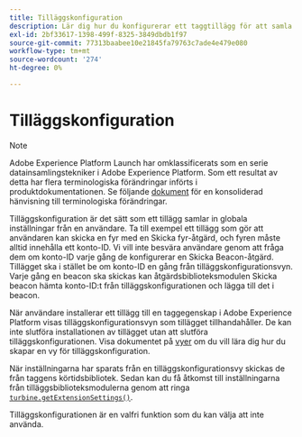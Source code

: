 ```yaml
---
title: Tilläggskonfiguration
description: Lär dig hur du konfigurerar ett taggtillägg för att samla in globala inställningar från en användare i användargränssnittet för Adobe Experience Platform eller användargränssnittet för datainsamling.
exl-id: 2bf33617-1398-499f-8325-3849dbdb1f97
source-git-commit: 77313baabee10e21845fa79763c7ade4e479e080
workflow-type: tm+mt
source-wordcount: '274'
ht-degree: 0%

---
```


# Tilläggskonfiguration

>[!NOTE]
>
>Adobe Experience Platform Launch har omklassificerats som en serie datainsamlingstekniker i Adobe Experience Platform. Som ett resultat av detta har flera terminologiska förändringar införts i produktdokumentationen. Se följande [dokument](../term-updates.md) för en konsoliderad hänvisning till terminologiska förändringar.

Tilläggskonfiguration är det sätt som ett tillägg samlar in globala inställningar från en användare. Ta till exempel ett tillägg som gör att användaren kan skicka en fyr med en Skicka fyr-åtgärd, och fyren måste alltid innehålla ett konto-ID. Vi vill inte besvära användare genom att fråga dem om konto-ID varje gång de konfigurerar en Skicka Beacon-åtgärd. Tillägget ska i stället be om konto-ID en gång från tilläggskonfigurationsvyn. Varje gång en beacon ska skickas kan åtgärdsbiblioteksmodulen Skicka beacon hämta konto-ID:t från tilläggskonfigurationen och lägga till det i beacon.

När användare installerar ett tillägg till en taggegenskap i Adobe Experience Platform visas tilläggskonfigurationsvyn som tillägget tillhandahåller. De kan inte slutföra installationen av tillägget utan att slutföra tilläggskonfigurationen. Visa dokumentet på [vyer](./web/views.md) om du vill lära dig hur du skapar en vy för tilläggskonfiguration.

När inställningarna har sparats från en tilläggskonfigurationsvy skickas de från taggens körtidsbibliotek. Sedan kan du få åtkomst till inställningarna från tilläggsbiblioteksmodulerna genom att ringa [`turbine.getExtensionSettings()`](./turbine.md#get-extension-settings).

Tilläggskonfigurationen är en valfri funktion som du kan välja att inte använda.
